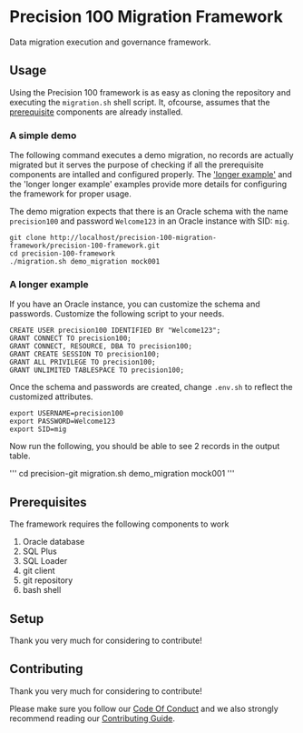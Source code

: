 # Precision 100 Migration Framework
Data migration execution and governance framework.

## Usage
Using the Precision 100 framework is as easy as cloning the repository and executing the `migration.sh` shell script. It, ofcourse, assumes that the [prerequisite](http://localhost:50080/precision-100-migration-framework/precision-100-framework#prerequisites) components are already installed.

### A simple demo
The following command executes a demo migration, no records are actually migrated but it serves the purpose of checking if all the prerequisite components are intalled and configured properly. The ['longer example'](http://localhost/precision-100-migration-framework/precision-100-framework#a-longer-example) and the 'longer longer example' examples provide more details for configuring the framework for proper usage.

The demo migration expects that there is an Oracle schema with the name `precision100` and password `Welcome123` in an Oracle instance with SID: `mig`.

```
git clone http://localhost/precision-100-migration-framework/precision-100-framework.git
cd precision-100-framework
./migration.sh demo_migration mock001
```


### A longer example
If you have an Oracle instance, you can customize the schema and passwords. Customize the following script to your needs.

```
CREATE USER precision100 IDENTIFIED BY "Welcome123"; 
GRANT CONNECT TO precision100;
GRANT CONNECT, RESOURCE, DBA TO precision100;
GRANT CREATE SESSION TO precision100;
GRANT ALL PRIVILEGE TO precision100;
GRANT UNLIMITED TABLESPACE TO precision100;
```

Once the schema and passwords are created, change `.env.sh` to reflect the customized attributes.

```
export USERNAME=precision100
export PASSWORD=Welcome123
export SID=mig
```

Now run the following, you should be able to see 2 records in the output table.

'''
cd precision-git
migration.sh demo_migration mock001
'''


## Prerequisites
The framework requires the following components to work

1) Oracle database
2) SQL Plus
3) SQL Loader
4) git client
5) git repository
6) bash shell

## Setup
Thank you very much for considering to contribute!

## Contributing
Thank you very much for considering to contribute!

Please make sure you follow our [Code Of Conduct](CODE_OF_CONDUCT.md) and we also strongly recommend reading our [Contributing Guide](CONTRIBUTING.md).

